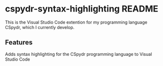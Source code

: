 # cspydr-syntax-highlighting README

This is the Visual Studio Code extention for my programming language CSpydr, which I currently develop.

## Features

Adds syntax highlighting for the CSpydr programming language to Visual Studio Code
